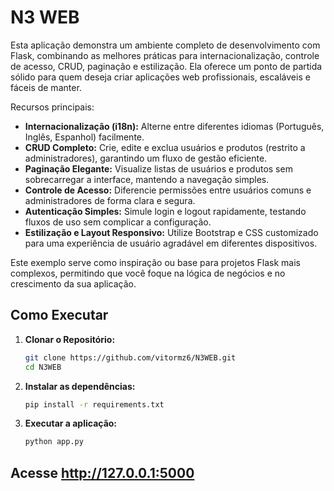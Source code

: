 # N3 WEB

Esta aplicação demonstra um ambiente completo de desenvolvimento com Flask, combinando as melhores práticas para internacionalização, controle de acesso, CRUD, paginação e estilização. Ela oferece um ponto de partida sólido para quem deseja criar aplicações web profissionais, escaláveis e fáceis de manter. 

Recursos principais:
- **Internacionalização (i18n):** Alterne entre diferentes idiomas (Português, Inglês, Espanhol) facilmente.
- **CRUD Completo:** Crie, edite e exclua usuários e produtos (restrito a administradores), garantindo um fluxo de gestão eficiente.
- **Paginação Elegante:** Visualize listas de usuários e produtos sem sobrecarregar a interface, mantendo a navegação simples.
- **Controle de Acesso:** Diferencie permissões entre usuários comuns e administradores de forma clara e segura.
- **Autenticação Simples:** Simule login e logout rapidamente, testando fluxos de uso sem complicar a configuração.
- **Estilização e Layout Responsivo:** Utilize Bootstrap e CSS customizado para uma experiência de usuário agradável em diferentes dispositivos.

Este exemplo serve como inspiração ou base para projetos Flask mais complexos, permitindo que você foque na lógica de negócios e no crescimento da sua aplicação.

## Como Executar

1. **Clonar o Repositório:**
   ```bash
   git clone https://github.com/vitormz6/N3WEB.git
   cd N3WEB
2. **Instalar as dependências:**
   ```bash
   pip install -r requirements.txt
3. **Executar a aplicação:**
   ```bash
   python app.py

## Acesse http://127.0.0.1:5000
